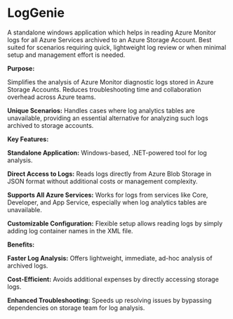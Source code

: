 # LogGenie
A standalone windows application which helps in reading Azure Monitor logs for all Azure Services archived to an Azure Storage Account. Best suited for scenarios requiring quick, lightweight log review or when minimal setup and management effort is needed.

**Purpose:**

Simplifies the analysis of Azure Monitor diagnostic logs stored in Azure Storage Accounts.
Reduces troubleshooting time and collaboration overhead across Azure teams.

**Unique Scenarios:**
Handles cases where log analytics tables are unavailable, providing an essential alternative for analyzing such logs archived to storage accounts.

**Key Features:**

  **Standalone Application:**
  Windows-based, .NET-powered tool for log analysis.
  
  **Direct Access to Logs:**
  Reads logs directly from Azure Blob Storage in JSON format without additional costs or management complexity.
  
  **Supports All Azure Services:**
  Works for logs from services like Core, Developer, and App Service, especially when log analytics tables are unavailable.
  
  **Customizable Configuration:**
  Flexible setup allows reading logs by simply adding log container names in the XML file.

**Benefits:**

  **Faster Log Analysis:**
  Offers lightweight, immediate, ad-hoc analysis of archived logs.
  
  **Cost-Efficient:**
  Avoids additional expenses by directly accessing storage logs.
  
  **Enhanced Troubleshooting:**
  Speeds up resolving issues by bypassing dependencies on storage team for log analysis.
